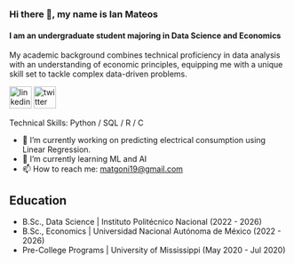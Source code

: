 ### Hi there 👋, my name is Ian Mateos
#### I am an undergraduate student majoring in Data Science and Economics
My academic background combines technical proficiency in data analysis with an understanding of economic principles, equipping me with a unique skill set to tackle complex data-driven problems.

[<img src='https://cdn.jsdelivr.net/npm/simple-icons@3.0.1/icons/linkedin.svg' alt='linkedin' height='40'>](https://www.linkedin.com/in/ian-mateos-17b3b4261/)  [<img src='https://cdn.jsdelivr.net/npm/simple-icons@3.0.1/icons/twitter.svg' alt='twitter' height='40'>](https://twitter.com/@matgoni)  

Technical Skills: Python / SQL / R / C 

- 🔭 I’m currently working on predicting electrical consumption using Linear Regression. 
- 🌱 I’m currently learning ML and AI 
- 📫 How to reach me: matgoni19@gmail.com

## Education
- B.Sc., Data Science | Instituto Politécnico Nacional (2022 - 2026)
- B.Sc., Economics | Universidad Nacional Autónoma de México (2022 - 2026)
- Pre-College Programs | University of Mississippi (May 2020 - Jul 2020)
